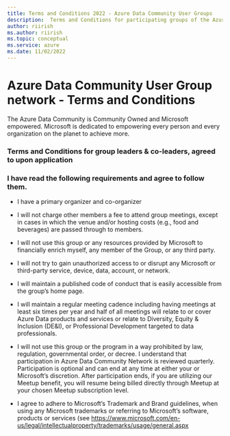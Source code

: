 ```yaml
---
title: Terms and Conditions 2022 - Azure Data Community User Groups
description:  Terms and Conditions for participating groups of the Azure Data Tech Groups program
author: riirish
ms.author: riirish
ms.topic: conceptual
ms.service: azure
ms.date: 11/02/2022
---
```


# Azure Data Community User Group network - Terms and Conditions

The Azure Data Community is Community Owned and Microsoft empowered. Microsoft is dedicated to empowering every person and every organization on the planet to achieve more.

### Terms and Conditions for group leaders & co-leaders, agreed to upon application

### I have read the following requirements and agree to follow them.

* I have a primary organizer and co-organizer 

* I will not charge other members a fee to attend group meetings, except in cases in which the venue and/or hosting costs (e.g., food and beverages) are passed through to members.

* I will not use this group or any resources provided by Microsoft to financially enrich myself, any member of the Group, or any third party.

* I will not try to gain unauthorized access to or disrupt any Microsoft or third-party service, device, data, account, or network.       

* I will maintain a published code of conduct that is easily accessible from the group’s home page. 

* I will maintain a regular meeting cadence including having meetings at least six times per year and half of all meetings will relate to or cover Azure Data products and services or relate to Diversity, Equity & Inclusion (DE&I), or Professional Development targeted to data professionals.      

* I will not use this group or the program in a way prohibited by law, regulation, governmental order, or decree.  I understand that participation in Azure Data Community Network is reviewed quarterly. Participation is optional and can end at any time at either your or Microsoft’s discretion. After participation ends, if you are utilizing our Meetup benefit, you will resume being billed directly through Meetup at your chosen Meetup subscription level.       

* I agree to adhere to Microsoft’s Trademark and Brand guidelines, when using any Microsoft trademarks or referring to Microsoft’s software, products or services 
(see https://www.microsoft.com/en-us/legal/intellectualproperty/trademarks/usage/general.aspx
